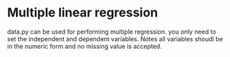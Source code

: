 # Multiple linear regression
data.py can be used for performing multiple regression. you only need to set the independent and dependent variables.
Notes all variables shoudl be in the numeric form and no missing value is accepted.
